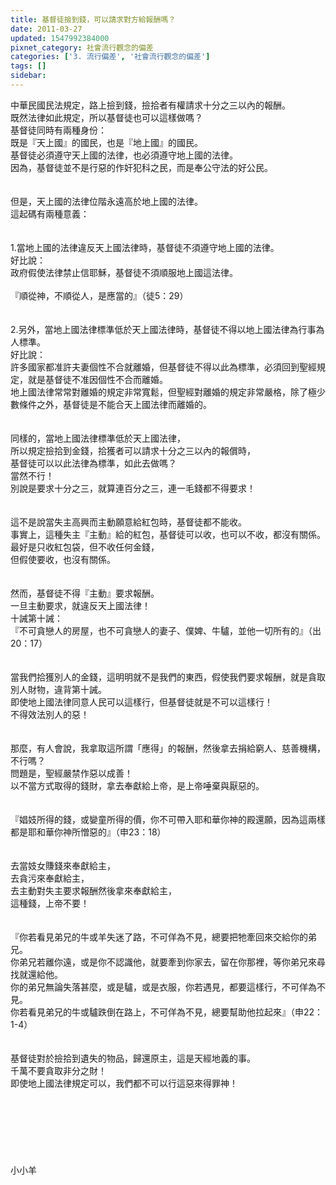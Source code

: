 ```yaml
---
title: 基督徒撿到錢，可以請求對方給報酬嗎？
date: 2011-03-27
updated: 1547992384000
pixnet_category: 社會流行觀念的偏差
categories: ['3. 流行偏差', '社會流行觀念的偏差']
tags: []
sidebar: 
---
```


<p>中華民國民法規定，路上撿到錢，撿拾者有權請求十分之三以內的報酬。<br/>既然法律如此規定，所以基督徒也可以這樣做嗎？<br/><!--more-->基督徒同時有兩種身份：<br/>既是『天上國』的國民，也是『地上國』的國民。<br/>基督徒必須遵守天上國的法律，也必須遵守地上國的法律。<br/>因為，基督徒並不是行惡的作奸犯科之民，而是奉公守法的好公民。<br/><br/><br/>但是，天上國的法律位階永遠高於地上國的法律。<br/>這起碼有兩種意義：<br/><br/><br/>1.當地上國的法律違反天上國法律時，基督徒不須遵守地上國的法律。<br/>好比說：<br/>政府假使法律禁止信耶穌，基督徒不須順服地上國這法律。<br/><br/>『順從神，不順從人，是應當的』（徒5：29）<br/><br/><br/>2.另外，當地上國法律標準低於天上國法律時，基督徒不得以地上國法律為行事為人標準。<br/>好比說：<br/>許多國家都准許夫妻個性不合就離婚，但基督徒不得以此為標準，必須回到聖經規定，就是基督徒不准因個性不合而離婚。<br/>地上國法律常常對離婚的規定非常寬鬆，但聖經對離婚的規定非常嚴格，除了極少數條件之外，基督徒是不能合天上國法律而離婚的。<br/><br/><br/>同樣的，當地上國法律標準低於天上國法律，<br/>所以規定撿拾到金錢，拾獲者可以請求十分之三以內的報償時，<br/>基督徒可以以此法律為標準，如此去做嗎？<br/>當然不行！<br/>別說是要求十分之三，就算連百分之三，連一毛錢都不得要求！<br/><br/><br/>這不是說當失主高興而主動願意給紅包時，基督徒都不能收。<br/>事實上，這種失主『主動』給的紅包，基督徒可以收，也可以不收，都沒有關係。<br/>最好是只收紅包袋，但不收任何金錢，<br/>但假使要收，也沒有關係。<br/><br/><br/>然而，基督徒不得『主動』要求報酬。<br/>一旦主動要求，就違反天上國法律！<br/>十誡第十誡：<br/>『不可貪戀人的房屋，也不可貪戀人的妻子、僕婢、牛驢，並他一切所有的』（出20：17）<br/><br/><br/>當我們拾獲別人的金錢，這明明就不是我們的東西，假使我們要求報酬，就是貪取別人財物，違背第十誡。<br/>即使地上國法律同意人民可以這樣行，但基督徒就是不可以這樣行！<br/>不得效法別人的惡！<br/><br/><br/>那麼，有人會說，我拿取這所謂「應得」的報酬，然後拿去捐給窮人、慈善機構，不行嗎？<br/>問題是，聖經嚴禁作惡以成善！<br/>以不當方式取得的錢財，拿去奉獻給上帝，是上帝唾棄與厭惡的。<br/><br/><br/>『娼妓所得的錢，或孌童所得的價，你不可帶入耶和華你神的殿還願，因為這兩樣都是耶和華你神所憎惡的』（申23：18）<br/><br/><br/>去當妓女賺錢來奉獻給主，<br/>去貪污來奉獻給主，<br/>去主動對失主要求報酬然後拿來奉獻給主，<br/>這種錢，上帝不要！<br/><br/><br/>『你若看見弟兄的牛或羊失迷了路，不可佯為不見，總要把牠牽回來交給你的弟兄。<br/>你弟兄若離你遠，或是你不認識他，就要牽到你家去，留在你那裡，等你弟兄來尋找就還給他。<br/>你的弟兄無論失落甚麼，或是驢，或是衣服，你若遇見，都要這樣行，不可佯為不見。<br/>你若看見弟兄的牛或驢跌倒在路上，不可佯為不見，總要幫助他拉起來』（申22：1-4）<br/><br/><br/>基督徒對於撿拾到遺失的物品，歸還原主，這是天經地義的事。<br/>千萬不要貪取非分之財！<br/>即使地上國法律規定可以，我們都不可以行這惡來得罪神！<br/><br/><br/><br/><br/><br/><br/><br/>小小羊
</p>
